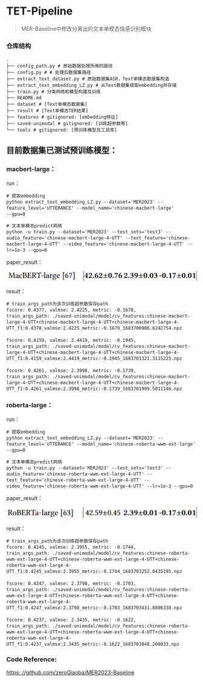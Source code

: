 # TET-Pipeline

> MER-Baseline中修改分离出的文本单模态情感识别模块

### 仓库结构

```
.
├── config_path.py # 原始数据处理所用的路径
├── config.py # # 处理后数据集路径
├── extract_text_dataset.py # 原始数据集ASR，Text单模态数据集构造
├── extract_text_embedding_LZ.py # 从Text数据集提取embedding并存储
├── train.py # 分类网络和模型构建及训练
├── README.md
├── dataset # [Text单模态数据集]
├── result # [Text单模态TER结果]
├── features # gitignored: [embedding特征]
├── saved-unimodal # gitignored: [训练超参数等]
└── tools # gitignored: [预训练模型及工具库]
```



## 目前数据集已测试预训练模型：

### macbert-large：

run：

```shell
# 提取embedding
python extract_text_embedding_LZ.py --dataset='MER2023' --feature_level='UTTERANCE' --model_name='chinese-macbert-large'         --gpu=0
```

```shell
# 文本单模态predict网络
python -u train.py --dataset='MER2023' --test_sets='test3' --audio_feature='chinese-macbert-large-4-UTT' --text_feature='chinese-macbert-large-4-UTT' --video_feature='chinese-macbert-large-4-UTT' --lr=1e-3 --gpu=0
```

paper_result：

![net2](https://github.com/WarmCongee/TER-Pipeline/raw/master/img/MacBERT_paper_result.png)

result：

```shell
# train_args_path为该次训练超参数保存path
fscore: 0.4377, valmse: 2.4225, metric: -0.1678,  
train_args_path: ./saved-unimodal/model/cv_features:chinese-macbert-large-4-UTT+chinese-macbert-large-4-UTT+chinese-macbert-large-4-UTT_f1:0.4378_valmse:2.4225_metric:-0.1679_1683700986.6242754.npz

fscore: 0.4159, valmse: 2.4419, metric: -0.1945, 
train_args_path: ./saved-unimodal/model/cv_features:chinese-macbert-large-4-UTT+chinese-macbert-large-4-UTT+chinese-macbert-large-4-UTT_f1:0.4159_valmse:2.4419_metric:-0.1945_1683701321.3115225.npz

fscore: 0.4261, valmse: 2.3998, metric: -0.1739, 
train_args_path: ./saved-unimodal/model/cv_features:chinese-macbert-large-4-UTT+chinese-macbert-large-4-UTT+chinese-macbert-large-4-UTT_f1:0.4261_valmse:2.3998_metric:-0.1739_1683701999.5011146.npz
```



### roberta-large：

run：

```shell
# 提取embedding
python extract_text_embedding_LZ.py --dataset='MER2023' --feature_level='UTTERANCE' --model_name='chinese-roberta-wwm-ext-large' --gpu=0
```

```shell
# 文本单模态predict网络
python -u train.py --dataset='MER2023' --test_sets='test3' --audio_feature='chinese-roberta-wwm-ext-large-4-UTT' --text_feature='chinese-roberta-wwm-ext-large-4-UTT' --video_feature='chinese-roberta-wwm-ext-large-4-UTT' --lr=1e-3 --gpu=0
```

paper_result：

![RoBERTa](https://github.com/WarmCongee/TER-Pipeline/raw/master/img/RoBERTa_paper_result.png)

result：

```shell
# train_args_path为该次训练超参数保存path
fscore: 0.4245, valmse: 2.3955, metric: -0.1744, 
train_args_path: ./saved-unimodal/model/cv_features:chinese-roberta-wwm-ext-large-4-UTT+chinese-roberta-wwm-ext-large-4-UTT+chinese-roberta-wwm-ext-large-4-UTT_f1:0.4245_valmse:2.3955_metric:-0.1744_1683703252.0435195.npz

fscore: 0.4247, valmse: 2.3798, metric: -0.1703, 
train_args_path: ./saved-unimodal/model/cv_features:chinese-roberta-wwm-ext-large-4-UTT+chinese-roberta-wwm-ext-large-4-UTT+chinese-roberta-wwm-ext-large-4-UTT_f1:0.4247_valmse:2.3798_metric:-0.1703_1683703431.8806338.npz

fscore: 0.4237, valmse: 2.3435, metric: -0.1622, 
train_args_path: ./saved-unimodal/model/cv_features:chinese-roberta-wwm-ext-large-4-UTT+chinese-roberta-wwm-ext-large-4-UTT+chinese-roberta-wwm-ext-large-4-UTT_f1:0.4237_valmse:2.3435_metric:-0.1622_1683703848.208033.npz

```



### Code Reference: 

[https: //github.com/zeroQiaoba/MER2023-Baseline](https://github.com/zeroQiaoba/MER2023-Baseline)